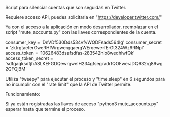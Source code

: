 Script para silenciar cuentas que son seguidas en Twitter.

Requiere acceso API, puedes solicitarla en "https://developer.twitter.com/"

Ya con el acceso a la aplicación en modo desarrollador, reemplazar en el script
"mute_accounts.py" con las llaves correspondientes de la cuenta.

consumer_key = 'DnVDf530Dds534vfvWQDFsads564Ig'
consumer_secret = 'zktrgtaeferGweRHfWrgwergqaergWErqewerfErGt324Wz9RNpl'
access_token = '10626483dsafsdfas-283542hio8wedhlwfQk'
access_token_secret = 'sdfgaqksdfjhASLKEFGDQewrgweIH234gfsegradrfQOFwerJDQ932rg89wg2QFQjBM'
  
Utiliza "tweepy" para ejecutar el proceso y "time.sleep" en 6 segundos
para no incumplir con el "rate limit" que la API de Twitter permite.

Funcionamiento:

Si ya están registradas las llaves de acceso "python3 mute_accounts.py"
esperar hasta que termine el proceso.
